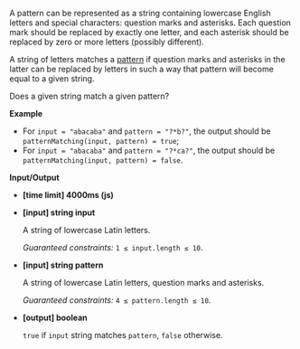 ﻿A pattern can be represented as a string containing lowercase English letters and special characters: question marks and asterisks. Each question mark should be replaced by exactly one letter, and each asterisk should be replaced by zero or more letters (possibly different).

A string of letters matches a [pattern](keyword://pattern) if question marks and asterisks in the latter can be replaced by letters in such a way that pattern will become equal to a given string.

Does a given string match a given pattern?

**Example**

*   For `input = "abacaba"` and `pattern = "?*b?"`, the output should be
    `patternMatching(input, pattern) = true`;
*   For `input = "abacaba"` and `pattern = "?*ca?"`, the output should be
    `patternMatching(input, pattern) = false`.

**Input/Output**

*   **[time limit] 4000ms (js)**

*   **[input] string input**

    A string of lowercase Latin letters.

    _Guaranteed constraints:_
    `1 ≤ input.length ≤ 10`.

*   **[input] string pattern**

    A string of lowercase Latin letters, question marks and asterisks.

    _Guaranteed constraints:_
    `4 ≤ pattern.length ≤ 10`.

*   **[output] boolean**

    `true` if `input` string matches `pattern`, `false` otherwise.